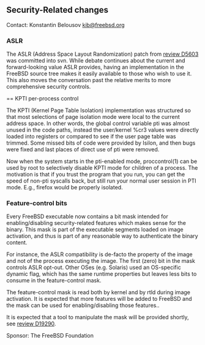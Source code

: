 ## Security-Related changes ##

Contact: Konstantin Belousov <kib@freebsd.org>

### ASLR

The ASLR (Address Space Layout Randomization) patch from
[review D5603](https://reviews.freebsd.org/D5603) was
committed into svn.  While debate continues about the current and
forward-looking value ASLR provides, having an implementation in
the FreeBSD source tree makes it easily available to those who wish
to use it.  This also moves the conversation past the relative
merits to more comprehensive security controls.

== KPTI per-process control

The KPTI (Kernel Page Table Isolation) implementation was structured
so that most selections of page isolation mode were local to the
current address space.  In other words, the global control variable
pti was almost unused in the code paths, instead the user/kernel
%cr3 values were directly loaded into registers or compared to see
if the user page table was trimmed.  Some missed bits of code were
provided by Isilon, and then bugs were fixed and last places of
direct use of pti were removed.

Now when the system starts in the pti-enabled mode, proccontrol(1) can
be used by root to selectively disable KPTI mode for children of a
process.  The motivation is that if you trust the program that you
run, you can get the speed of non-pti syscalls back, but still run
your normal user session in PTI mode.  E.g., firefox would be properly
isolated.

### Feature-control bits

Every FreeBSD executable now contains a bit mask intended for
enabling/disabling security-related features which makes sense for the
binary.  This mask is part of the executable segments loaded on image
activation, and thus is part of any reasonable way to authenticate the
binary content.

For instance, the ASLR compatibility is de-facto the property of the
image and not of the process executing the image.  The first (zero)
bit in the mask controls ASLR opt-out.  Other OSes (e.g. Solaris) used
an OS-specific dynamic flag, which has the same runtime properties
but leaves less bits to consume in the feature-control mask.

The feature-control mask is read both by kernel and by rtld during
image activation.  It is expected that more features will be added
to FreeBSD and the mask can be used for enabling/disabling those
features..

It is expected that a tool to manipulate the mask will be provided
shortly, see [review D19290](https://reviews.freebsd.org/D19290).

Sponsor: The FreeBSD Foundation
